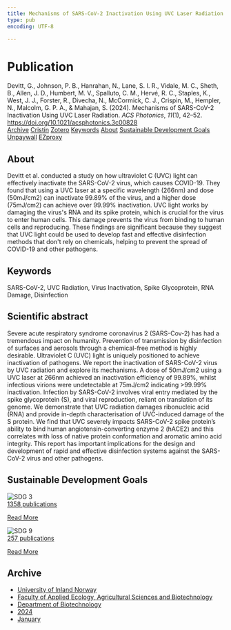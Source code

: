 ```yaml
---
title: Mechanisms of SARS-CoV-2 Inactivation Using UVC Laser Radiation
type: pub
encoding: UTF-8

---
```

<h1>Publication</h1>
<article id="csl-bib-container-HKMCIH5U" class="csl-bib-container">
  <div class="csl-bib-body"> <div class="csl-entry">Devitt, G., Johnson, P. B., Hanrahan, N., Lane, S. I. R., Vidale, M. C., Sheth, B., Allen, J. D., Humbert, M. V., Spalluto, C. M., Hervé, R. C., Staples, K., West, J. J., Forster, R., Divecha, N., McCormick, C. J., Crispin, M., Hempler, N., Malcolm, G. P. A., &#38; Mahajan, S. (2024). Mechanisms of SARS-CoV-2 Inactivation Using UVC Laser Radiation. <i>ACS Photonics</i>, <i>11</i>(1), 42–52. <a href="https://doi.org/10.1021/acsphotonics.3c00828">https://doi.org/10.1021/acsphotonics.3c00828</a></div> </div>
  <div class="csl-bib-buttons">
    <a href="#taxonomy-article-HKMCIH5U" alt="archive" class="csl-bib-button">Archive</a>
    <a href="https://app.cristin.no/results/show.jsf?id=2230367" alt="Cristin" class="csl-bib-button">Cristin</a>
    <a href="http://zotero.org/groups/5881554/items/HKMCIH5U" alt="Zotero" class="csl-bib-button">Zotero</a>
    <a href="#keywords-article-HKMCIH5U" alt="keywords" class="csl-bib-button">Keywords</a>
    <a href="#about-article-HKMCIH5U" alt="about_pub" class="csl-bib-button">About</a>
    <a href="#sdg-article-HKMCIH5U" alt="sdg" class="csl-bib-button">Sustainable Development Goals</a>
    <a href="https://pubs.acs.org/doi/pdf/10.1021/acsphotonics.3c00828" alt="Unpaywall" class="csl-bib-button">Unpaywall</a>
    <a href="https://pubs.acs.org/doi/pdf/10.1021/acsphotonics.3c00828" alt="EZproxy" class="csl-bib-button">EZproxy</a>
  </div>
  <div id="csl-bib-meta-container-HKMCIH5U"></div>
</article>
<div id="csl-bib-meta-HKMCIH5U" class="csl-bib-meta">
  <article id="about-article-HKMCIH5U" class="about_pub-article">
    <h1>About</h1>
    Devitt et al. conducted a study on how ultraviolet C (UVC) light can effectively inactivate the SARS-CoV-2 virus, which causes COVID-19. They found that using a UVC laser at a specific wavelength (266nm) and dose (50mJ/cm2) can inactivate 99.89% of the virus, and a higher dose (75mJ/cm2) can achieve over 99.99% inactivation. UVC light works by damaging the virus's RNA and its spike protein, which is crucial for the virus to enter human cells. This damage prevents the virus from binding to human cells and reproducing. These findings are significant because they suggest that UVC light could be used to develop fast and effective disinfection methods that don't rely on chemicals, helping to prevent the spread of COVID-19 and other pathogens.
  </article>
  <article id="keywords-article-HKMCIH5U" class="keywords-article">
    <h1>Keywords</h1>
    SARS-CoV-2, UVC Radiation, Virus Inactivation, Spike Glycoprotein, RNA Damage, Disinfection
  </article>
  <article id="abstract-article-HKMCIH5U" class="abstract-article">
    <h1>Scientific abstract</h1>
    Severe acute respiratory syndrome coronavirus 2 (SARS-Cov-2) has had a tremendous impact on humanity. Prevention of transmission by disinfection of surfaces and aerosols through a chemical-free method is highly desirable. Ultraviolet C (UVC) light is uniquely positioned to achieve inactivation of pathogens. We report the inactivation of SARS-CoV-2 virus by UVC radiation and explore its mechanisms. A dose of 50mJ/cm2 using a UVC laser at 266nm achieved an inactivation efficiency of 99.89%, whilst infectious virions were undetectable at 75mJ/cm2 indicating >99.99% inactivation. Infection by SARS-CoV-2 involves viral entry mediated by the spike glycoprotein (S), and viral reproduction, reliant on translation of its genome. We demonstrate that UVC radiation damages ribonucleic acid (RNA) and provide in-depth characterisation of UVC-induced damage of the S protein. We find that UVC severely impacts SARS-CoV-2 spike protein’s ability to bind human angiotensin-converting enzyme 2 (hACE2) and this correlates with loss of native protein conformation and aromatic amino acid integrity. This report has important implications for the design and development of rapid and effective disinfection systems against the SARS-CoV-2 virus and other pathogens.
  </article>
  <article id="sdg-article-HKMCIH5U" class="sdg-article">
    <h1>Sustainable Development Goals</h1>
    <div class="sdg-container"><div id="sdg3" class="sdg">
        <img src="{{< params subfolder >}}images/sdg/sdg03_en.png" class="image" alt="SDG 3">
        <div class="sdg-overlay">
          <a href="{{< params subfolder >}}en/archive/?sdg=3#archive" class="sdg-publication-count"><span>1358</span> publications</a>
          <p><a href="https://sdgs.un.org/goals/goal3" class="sdg-read-more">Read More</a></p>
        </div>
      </div> <div id="sdg9" class="sdg">
        <img src="{{< params subfolder >}}images/sdg/sdg09_en.png" class="image" alt="SDG 9">
        <div class="sdg-overlay">
          <a href="{{< params subfolder >}}en/archive/?sdg=9#archive" class="sdg-publication-count"><span>257</span> publications</a>
          <p><a href="https://sdgs.un.org/goals/goal9" class="sdg-read-more">Read More</a></p>
        </div>
      </div></div>
  </article>
  <article id="taxonomy-article-HKMCIH5U" class="taxonomy-article">
    <h1>Archive</h1>
    <ul>
      <li><a href="{{< params subfolder >}}en/archive/?key=3DCRN523">University of Inland Norway</a></li>
      <li><a href="{{< params subfolder >}}en/archive/?key=T77LXH6D">Faculty of Applied Ecology, Agricultural Sciences and Biotechnology</a></li>
      <li><a href="{{< params subfolder >}}en/archive/?key=VL6KDQ85">Department of Biotechnology</a></li>
      <li><a href="{{< params subfolder >}}en/archive/?key=J4BIHT5W">2024</a></li>
      <li><a href="{{< params subfolder >}}en/archive/?key=5FCV2YYC">January</a></li>
    </ul>
  </article>
</div>
